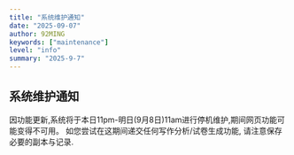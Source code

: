 ```yaml
---
title: "系统维护通知"
date: "2025-09-07"
author: 92MING
keywords: ["maintenance"]
level: "info"
summary: "2025-9-7"
---
```


## 系统维护通知
因功能更新,系统将于本日11pm-明日(9月8日)11am进行停机维护,期间网页功能可能变得不可用。
如您尝试在这期间递交任何写作分析/试卷生成功能, 请注意保存必要的副本与记录.